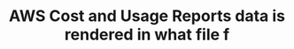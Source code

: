 ---
layout: answer
title: "AWS Cost and Usage Reports data is rendered in what file f"
blurb: "This AWS Cost and Usage Reports data is stored in a CSV (GZIP) or Parquet format in your selected S3 bucket. You can learn more in the AWS Cost and Usag"
quid: 175
---